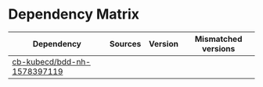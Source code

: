 # Dependency Matrix

Dependency | Sources | Version | Mismatched versions
---------- | ------- | ------- | -------------------
[cb-kubecd/bdd-nh-1578397119](https://github.com/cb-kubecd/bdd-nh-1578397119.git) |  | []() | 
